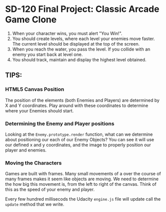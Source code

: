 # SD-120 Final Project: Classic Arcade Game Clone

1. When your character wins, you must alert "You Win!".
2. You should create levels, where each level your enemies move faster. The current level should be displayed at the top of the screen.
3. When you reach the water, you pass the level. If you collide with an enemy you start back at level one.
4. You should track, maintain and display the highest level obtained.

## TIPS:

### HTML5 Canvas Position
The position of the elements (both Enemies and Players) are determined by X and Y coordinates. Play around with these coordinates to determine where your Enemies should start.

### Determining the Enemy and Player positions
Looking at the `Enemy.prototype.render` function, what can we determine about positioning our each of our Enemy Objects? You can see it will use our defined x and y coordinates, and the image to properly position our player and enemies.

### Moving the Characters
Games are built with frames. Many small movements of a over the course of many frames makes it seem like objects
are moving. We need to determine the how big this movement is, from the left to right of the canvas. Think of this as the speed of your enemy and player. 

Every few hundred millisecods the Udacity `engine.js` file will update call the `update` method that we write. 
